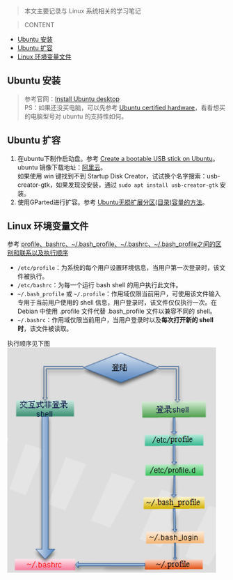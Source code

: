 > 本文主要记录与 Linux 系统相关的学习笔记

> CONTENT
- [Ubuntu 安装](#ubuntu-安装)
- [Ubuntu 扩容](#ubuntu-扩容)
- [Linux 环境变量文件](#linux-环境变量文件)
## Ubuntu 安装
> 参考官网：[Install Ubuntu desktop](https://ubuntu.com/tutorials/install-ubuntu-desktop#1-overview)<br>
PS：如果还没买电脑，可以先参考 [Ubuntu certified hardware](https://ubuntu.com/certified?q=&limit=20&category=Desktop&category=Laptop)，看看想买的电脑型号对 ubuntu 的支持性如何。

## Ubuntu 扩容
1. 在ubuntu下制作启动盘。参考 [Create a bootable USB stick on Ubuntu](https://ubuntu.com/tutorials/create-a-usb-stick-on-ubuntu#1-overview)。ubuntu 镜像下载地址：[阿里云](http://mirrors.aliyun.com/ubuntu-releases/20.04/)。<br>
   如果使用 win 键找到不到 Startup Disk Creator，试试换个名字搜索：usb-creator-gtk，如果发现没安装，通过 `sudo apt install usb-creator-gtk` 安装。
2. 使用GParted进行扩容。参考 [Ubuntu无损扩展分区(目录)容量的方法](https://blog.csdn.net/jwq2011/article/details/54599744)。

## Linux 环境变量文件
参考 [profile、bashrc、~/.bash_profile、~/.bashrc、~/.bash_profile之间的区别和联系以及执行顺序](https://blog.csdn.net/gatieme/article/details/45064705)
- `/etc/profile`：为系统的每个用户设置环境信息，当用户第一次登录时，该文件被执行。
- `/etc/bashrc`：为每一个运行 bash shell 的用户执行此文件。
- `~/.bash_profile` 或 `~/.profile`：作用域仅限当前用户，可使用该文件输入专用于当前用户使用的 shell 信息，用户登录时，该文件仅仅执行一次。在 Debian 中使用 .profile 文件代替 .bash_profile 文件以兼容不同的 shell。
- `~/.bashrc`：作用域仅限当前用户，当用户登录时以及**每次打开新的 shell 时**，该文件被读取。

执行顺序见下图<br>
<img src=../img/linux_1.png><br>